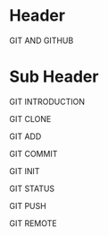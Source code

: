 # Header

GIT AND GITHUB

# Sub Header

GIT INTRODUCTION

GIT CLONE

GIT ADD

GIT COMMIT

GIT INIT

GIT STATUS

GIT PUSH

GIT REMOTE
